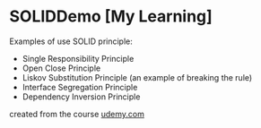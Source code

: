 # SOLIDDemo [My Learning]
Examples of use SOLID principle:
- Single Responsibility Principle
- Open Close Principle 
- Liskov Substitution Principle (an example of breaking the rule)
- Interface Segregation Principle 
- Dependency Inversion Principle

created from the course [udemy.com](https://www.udemy.com/course/solid-wzorce-projektowe-w-c-sharp-net-praktyczny-przewodnik/ "SOLID, Wzorce Projektowe w C# (.NET) - praktyczny przewodnik")
